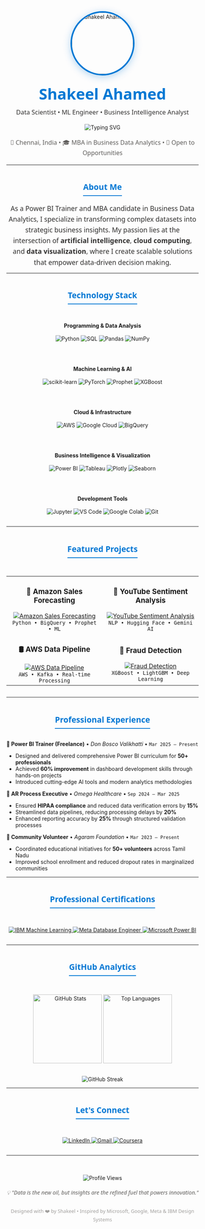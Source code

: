 <!-- ===== HEADER SECTION ===== -->
<div align="center">
  
  <!-- Profile Photo with Professional Styling -->
  <img src="https://avatars.githubusercontent.com/u/yourusername?s=200" alt="Shakeel Ahamed" width="160" height="160" style="border-radius: 50%; border: 4px solid #0078D4; box-shadow: 0 4px 20px rgba(0,120,212,0.3);"/>
  
  <!-- Name with Google/Microsoft Typography -->
  <h1 style="font-family: 'Segoe UI', Tahoma, Geneva, Verdana, sans-serif; font-weight: 600; color: #0078D4; margin: 20px 0 10px 0; font-size: 2.5rem;">
    Shakeel Ahamed
  </h1>
  
  <!-- Professional Title -->
  <h3 style="font-family: 'Segoe UI', Tahoma, Geneva, Verdana, sans-serif; color: #323130; font-weight: 400; margin: 0 0 20px 0;">
    Data Scientist • ML Engineer • Business Intelligence Analyst
  </h3>
  
  <!-- Professional Banner (Optional) -->
  <img src="https://readme-typing-svg.herokuapp.com?font=Segoe+UI&size=18&color=0078D4&center=true&vCenter=true&width=600&lines=Transforming+Data+into+Actionable+Insights;Building+AI-Powered+Business+Solutions;Passionate+About+Cloud+Analytics+%26+ML" alt="Typing SVG" />
  
  <!-- Location & Status -->
  <p style="font-family: 'Segoe UI', Tahoma, Geneva, Verdana, sans-serif; color: #605E5C; font-size: 1rem; margin: 20px 0;">
    📍 Chennai, India • 🎓 MBA in Business Data Analytics • 🚀 Open to Opportunities
  </p>

</div>

---

<!-- ===== ABOUT SECTION ===== -->
<div align="center">
  <h2 style="color: #0078D4; font-family: 'Segoe UI', Tahoma, Geneva, Verdana, sans-serif; border-bottom: 2px solid #0078D4; display: inline-block; padding-bottom: 8px;">
    About Me
  </h2>
</div>

<p style="font-family: 'Segoe UI', Tahoma, Geneva, Verdana, sans-serif; font-size: 1.1rem; line-height: 1.6; color: #323130; text-align: center; max-width: 800px; margin: 0 auto;">
  As a Power BI Trainer and MBA candidate in Business Data Analytics, I specialize in transforming complex datasets into strategic business insights. My passion lies at the intersection of <strong>artificial intelligence</strong>, <strong>cloud computing</strong>, and <strong>data visualization</strong>, where I create scalable solutions that empower data-driven decision making.
</p>

---

<!-- ===== TECH STACK SECTION ===== -->
<div align="center">
  <h2 style="color: #0078D4; font-family: 'Segoe UI', Tahoma, Geneva, Verdana, sans-serif; border-bottom: 2px solid #0078D4; display: inline-block; padding-bottom: 8px;">
    Technology Stack
  </h2>
</div>

<div align="center" style="margin: 30px 0;">
  
  **Programming & Data Analysis**
  <br/><br/>
  <img src="https://img.shields.io/badge/Python-3776AB?style=for-the-badge&logo=python&logoColor=white" alt="Python"/>
  <img src="https://img.shields.io/badge/SQL-336791?style=for-the-badge&logo=postgresql&logoColor=white" alt="SQL"/>
  <img src="https://img.shields.io/badge/Pandas-150458?style=for-the-badge&logo=pandas&logoColor=white" alt="Pandas"/>
  <img src="https://img.shields.io/badge/NumPy-013243?style=for-the-badge&logo=numpy&logoColor=white" alt="NumPy"/>
  
  <br/><br/>
  
  **Machine Learning & AI**
  <br/><br/>
  <img src="https://img.shields.io/badge/scikit--learn-F7931E?style=for-the-badge&logo=scikit-learn&logoColor=white" alt="scikit-learn"/>
  <img src="https://img.shields.io/badge/PyTorch-EE4C2C?style=for-the-badge&logo=pytorch&logoColor=white" alt="PyTorch"/>
  <img src="https://img.shields.io/badge/Prophet-1877F2?style=for-the-badge&logo=facebook&logoColor=white" alt="Prophet"/>
  <img src="https://img.shields.io/badge/XGBoost-FF6600?style=for-the-badge&logo=xgboost&logoColor=white" alt="XGBoost"/>
  
  <br/><br/>
  
  **Cloud & Infrastructure**
  <br/><br/>
  <img src="https://img.shields.io/badge/AWS-232F3E?style=for-the-badge&logo=amazon-aws&logoColor=white" alt="AWS"/>
  <img src="https://img.shields.io/badge/Google_Cloud-4285F4?style=for-the-badge&logo=google-cloud&logoColor=white" alt="Google Cloud"/>
  <img src="https://img.shields.io/badge/BigQuery-4285F4?style=for-the-badge&logo=google-bigquery&logoColor=white" alt="BigQuery"/>
  
  <br/><br/>
  
  **Business Intelligence & Visualization**
  <br/><br/>
  <img src="https://img.shields.io/badge/Power_BI-F2C811?style=for-the-badge&logo=powerbi&logoColor=black" alt="Power BI"/>
  <img src="https://img.shields.io/badge/Tableau-E97627?style=for-the-badge&logo=tableau&logoColor=white" alt="Tableau"/>
  <img src="https://img.shields.io/badge/Plotly-3F4F75?style=for-the-badge&logo=plotly&logoColor=white" alt="Plotly"/>
  <img src="https://img.shields.io/badge/Seaborn-3776AB?style=for-the-badge&logo=python&logoColor=white" alt="Seaborn"/>
  
  <br/><br/>
  
  **Development Tools**
  <br/><br/>
  <img src="https://img.shields.io/badge/Jupyter-F37626?style=for-the-badge&logo=jupyter&logoColor=white" alt="Jupyter"/>
  <img src="https://img.shields.io/badge/VS_Code-0078D7?style=for-the-badge&logo=visual-studio-code&logoColor=white" alt="VS Code"/>
  <img src="https://img.shields.io/badge/Google_Colab-F9AB00?style=for-the-badge&logo=googlecolab&logoColor=black" alt="Google Colab"/>
  <img src="https://img.shields.io/badge/Git-F05032?style=for-the-badge&logo=git&logoColor=white" alt="Git"/>
  
</div>

---

<!-- ===== PROJECTS SECTION ===== -->
<div align="center">
  <h2 style="color: #0078D4; font-family: 'Segoe UI', Tahoma, Geneva, Verdana, sans-serif; border-bottom: 2px solid #0078D4; display: inline-block; padding-bottom: 8px;">
    Featured Projects
  </h2>
</div>

<table align="center" style="margin: 30px auto;">
  <tr>
    <td width="50%" align="center">
      <h3>🛒 Amazon Sales Forecasting</h3>
      <a href="https://github.com/shakeel-data/amazon-sales-forecasting">
        <img src="https://github-readme-stats.vercel.app/api/pin/?username=shakeel-data&repo=amazon-sales-forecasting&theme=default&hide_border=true" alt="Amazon Sales Forecasting"/>
      </a>
      <br/>
      <code>Python • BigQuery • Prophet • ML</code>
    </td>
    <td width="50%" align="center">
      <h3>💬 YouTube Sentiment Analysis</h3>
      <a href="https://github.com/shakeel-data/youtube-sentiment-analysis">
        <img src="https://github-readme-stats.vercel.app/api/pin/?username=shakeel-data&repo=youtube-sentiment-analysis&theme=default&hide_border=true" alt="YouTube Sentiment Analysis"/>
      </a>
      <br/>
      <code>NLP • Hugging Face • Gemini AI</code>
    </td>
  </tr>
  <tr>
    <td width="50%" align="center">
      <h3>🛢️ AWS Data Pipeline</h3>
      <a href="https://github.com/shakeel-data/AWS-data-streaming-pipeline">
        <img src="https://github-readme-stats.vercel.app/api/pin/?username=shakeel-data&repo=AWS-data-streaming-pipeline&theme=default&hide_border=true" alt="AWS Data Pipeline"/>
      </a>
      <br/>
      <code>AWS • Kafka • Real-time Processing</code>
    </td>
    <td width="50%" align="center">
      <h3>🔐 Fraud Detection</h3>
      <a href="https://github.com/shakeel-data/credit-card-fraud-deduction-predictive-models">
        <img src="https://github-readme-stats.vercel.app/api/pin/?username=shakeel-data&repo=credit-card-fraud-deduction-predictive-models&theme=default&hide_border=true" alt="Fraud Detection"/>
      </a>
      <br/>
      <code>XGBoost • LightGBM • Deep Learning</code>
    </td>
  </tr>
</table>

---

<!-- ===== EXPERIENCE SECTION ===== -->
<div align="center">
  <h2 style="color: #0078D4; font-family: 'Segoe UI', Tahoma, Geneva, Verdana, sans-serif; border-bottom: 2px solid #0078D4; display: inline-block; padding-bottom: 8px;">
    Professional Experience
  </h2>
</div>

<div style="max-width: 800px; margin: 0 auto;">

**💼 Power BI Trainer (Freelance)** • *Don Bosco Valikhatti* • `Mar 2025 – Present`
- Designed and delivered comprehensive Power BI curriculum for **50+ professionals**
- Achieved **60% improvement** in dashboard development skills through hands-on projects
- Introduced cutting-edge AI tools and modern analytics methodologies

**💼 AR Process Executive** • *Omega Healthcare* • `Sep 2024 – Mar 2025`
- Ensured **HIPAA compliance** and reduced data verification errors by **15%**
- Streamlined data pipelines, reducing processing delays by **20%**
- Enhanced reporting accuracy by **25%** through structured validation processes

**💼 Community Volunteer** • *Agaram Foundation* • `Mar 2023 – Present`
- Coordinated educational initiatives for **50+ volunteers** across Tamil Nadu
- Improved school enrollment and reduced dropout rates in marginalized communities

</div>

---

<!-- ===== CERTIFICATIONS SECTION ===== -->
<div align="center">
  <h2 style="color: #0078D4; font-family: 'Segoe UI', Tahoma, Geneva, Verdana, sans-serif; border-bottom: 2px solid #0078D4; display: inline-block; padding-bottom: 8px;">
    Professional Certifications
  </h2>
</div>

<div align="center" style="margin: 30px 0;">
  <a href="https://www.coursera.org/account/accomplishments/professional-cert/WT57ED6RK0T8" target="_blank">
    <img src="https://img.shields.io/badge/IBM-Machine_Learning-052FAD?style=for-the-badge&logo=ibm&logoColor=white" alt="IBM Machine Learning"/>
  </a>
  <a href="https://www.coursera.org/account/accomplishments/professional-cert/90F7XBIW9DHJ" target="_blank">
    <img src="https://img.shields.io/badge/Meta-Database_Engineer-0668E1?style=for-the-badge&logo=meta&logoColor=white" alt="Meta Database Engineer"/>
  </a>
  <a href="https://www.coursera.org/account/accomplishments/professional-cert/R6YAPT8WAUZZ" target="_blank">
    <img src="https://img.shields.io/badge/Microsoft-Power_BI_Analyst-F2C811?style=for-the-badge&logo=powerbi&logoColor=black" alt="Microsoft Power BI"/>
  </a>
</div>

---

<!-- ===== GITHUB STATS SECTION ===== -->
<div align="center">
  <h2 style="color: #0078D4; font-family: 'Segoe UI', Tahoma, Geneva, Verdana, sans-serif; border-bottom: 2px solid #0078D4; display: inline-block; padding-bottom: 8px;">
    GitHub Analytics
  </h2>
</div>

<div align="center" style="margin: 30px 0;">
  <img height="180em" src="https://github-readme-stats.vercel.app/api?username=shakeel-data&show_icons=true&theme=default&include_all_commits=true&count_private=true&hide_border=true" alt="GitHub Stats"/>
  <img height="180em" src="https://github-readme-stats.vercel.app/api/top-langs/?username=shakeel-data&layout=compact&langs_count=8&theme=default&hide_border=true" alt="Top Languages"/>
</div>

<div align="center">
  <img src="https://github-readme-streak-stats.herokuapp.com/?user=shakeel-data&theme=default&hide_border=true" alt="GitHub Streak"/>
</div>

---

<!-- ===== CONTACT SECTION ===== -->
<div align="center">
  <h2 style="color: #0078D4; font-family: 'Segoe UI', Tahoma, Geneva, Verdana, sans-serif; border-bottom: 2px solid #0078D4; display: inline-block; padding-bottom: 8px;">
    Let's Connect
  </h2>
</div>

<div align="center" style="margin: 30px 0;">
  <a href="https://www.linkedin.com/in/shakeel-data" target="_blank">
    <img src="https://img.shields.io/badge/LinkedIn-0077B5?style=for-the-badge&logo=linkedin&logoColor=white" alt="LinkedIn"/>
  </a>
  <a href="mailto:shakeelahamed6618@gmail.com">
    <img src="https://img.shields.io/badge/Gmail-D14836?style=for-the-badge&logo=gmail&logoColor=white" alt="Gmail"/>
  </a>
  <a href="https://www.coursera.org/learner/shakeel-data" target="_blank">
    <img src="https://img.shields.io/badge/Coursera-0056D2?style=for-the-badge&logo=coursera&logoColor=white" alt="Coursera"/>
  </a>
</div>

---

<!-- ===== FOOTER ===== -->
<div align="center" style="margin-top: 50px;">
  <img src="https://komarev.com/ghpvc/?username=shakeel-data&label=Profile%20Views&color=0078d4&style=flat" alt="Profile Views"/>
  
  <p style="font-family: 'Segoe UI', Tahoma, Geneva, Verdana, sans-serif; color: #605E5C; font-size: 0.9rem; margin-top: 20px;">
    <i>💡 "Data is the new oil, but insights are the refined fuel that powers innovation."</i>
  </p>
  
  <p style="font-family: 'Segoe UI', Tahoma, Geneva, Verdana, sans-serif; color: #A19F9D; font-size: 0.8rem; margin-top: 30px;">
    Designed with ❤️ by Shakeel • Inspired by Microsoft, Google, Meta & IBM Design Systems
  </p>
</div>
